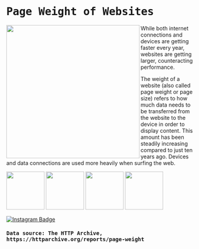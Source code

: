 <h1><samp>Page Weight of Websites</samp></h1>

<img align="left" width="350" src="/dataviz-archive/page-weight-of-websites/pageweight1.png" />

While both internet connections and devices are getting faster every year, websites are getting larger, counteracting performance.

The weight of a website (also called page weight or page size) refers to how much data needs to be transferred from the website to the device in order to display content. This amount has been steadily increasing compared to just ten years ago. Devices and data connections are used more heavily when surfing the web.

<p float="left"> <img src="/dataviz-archive/page-weight-of-websites/pageweight2.png" width="100" /> <img src="/dataviz-archive/page-weight-of-websites/pageweight3.png" width="100" /> 
<img src="/dataviz-archive/page-weight-of-websites/pageweight4.jpg" width="100" /> <img src="/dataviz-archive/page-weight-of-websites/pageweight5.jpg" width="100" /> </p>

[![Instagram Badge](https://img.shields.io/badge/-See%20post%20on%20Instagram-F5EDEA?logo=instagram&logoColor=black&style=flat)](https://www.instagram.com/p/CmPr_EgDKc7/?igshid=MDJmNzVkMjY=)
<h4><samp> Data source: The HTTP Archive, https://httparchive.org/reports/page-weight </samp></h4>
